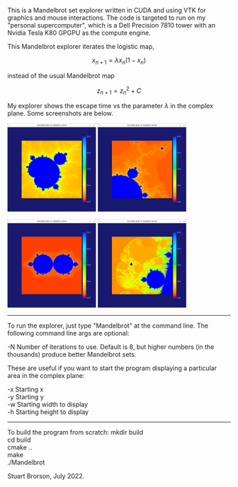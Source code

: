 This is a Mandelbrot set explorer written in CUDA and using VTK for
graphics and mouse interactions.  The code is targeted to run on my
"personal supercomputer", which is a Dell Precision 7810 tower with an
Nvidia Tesla K80 GPGPU as the compute engine.

This Mandelbrot explorer iterates the logistic map,

$$
x_{n+1} = \lambda x_n (1 - x_n)
$$

instead of the usual Mandelbrot map

$$
z_{n+1} = z_n^2 + C
$$

My explorer shows the escape time vs the parameter $\lambda$ in the
complex plane.  Some screenshots are below.

<p float="left">
<img src="Mandelbrot1.png" height="200" width="200"/>
<img src="Mandelbrot2.png" height="200" width="200"/>
</p>
<p float="left">
<img src="Mandelbrot3.png" height="200" width="200"/>
<img src="Mandelbrot4.png" height="200" width="200"/>
</p>

--------------------------------------------------------------
To run the explorer, just type "Mandelbrot" at the command line.  The
following command line args are optional:

-N Number of iterations to use.  Default is 8, but higher numbers (in
 the thousands) produce better Mandelbrot sets.

These are useful if you want to start the program displaying a
particular area in the complex plane:

-x Starting x    
-y Starting y    
-w Starting width to display    
-h Starting height to display    

--------------------------------------------------------------
To build the program from scratch:
mkdir build    
cd build    
cmake ..    
make    
./Mandelbrot    

Stuart Brorson, July 2022.


